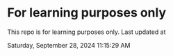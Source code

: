 # For learning purposes only
This repo is for learning purposes only.
Last updated at

Saturday, September 28, 2024 11:15:29 AM

